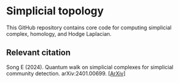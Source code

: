 # Simplicial topology
This GitHub repository contains core code for computing simplicial complex, homology, and Hodge Laplacian.

## Relevant citation
Song E (2024). Quantum walk on simplicial complexes for simplicial community detection. arXiv:2401.00699. [[ArXiv]](https://arxiv.org/abs/2401.00699)
